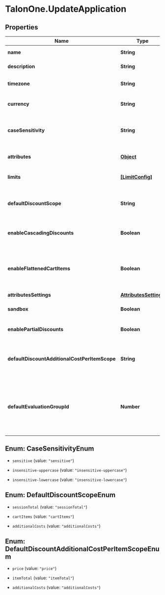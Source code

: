 # TalonOne.UpdateApplication

## Properties

Name | Type | Description | Notes
------------ | ------------- | ------------- | -------------
**name** | **String** | The name of this application. | 
**description** | **String** | A longer description of the application. | [optional] 
**timezone** | **String** | A string containing an IANA timezone descriptor. | 
**currency** | **String** | The default currency for new customer sessions. | 
**caseSensitivity** | **String** | The case sensitivity behavior to check coupon codes in the campaigns of this Application. | [optional] 
**attributes** | [**Object**](.md) | Arbitrary properties associated with this campaign. | [optional] 
**limits** | [**[LimitConfig]**](LimitConfig.md) | Default limits for campaigns created in this application. | [optional] 
**defaultDiscountScope** | **String** | The default scope to apply &#x60;setDiscount&#x60; effects on if no scope was provided with the effect.  | [optional] 
**enableCascadingDiscounts** | **Boolean** | Indicates if discounts should cascade for this Application. | [optional] 
**enableFlattenedCartItems** | **Boolean** | Indicates if cart items of quantity larger than one should be separated into different items of quantity one. See the [docs](https://docs.talon.one/docs/product/campaigns/managing-general-settings#flattening).  | [optional] 
**attributesSettings** | [**AttributesSettings**](AttributesSettings.md) |  | [optional] 
**sandbox** | **Boolean** | Indicates if this is a live or sandbox Application. | [optional] 
**enablePartialDiscounts** | **Boolean** | Indicates if this Application supports partial discounts. | [optional] 
**defaultDiscountAdditionalCostPerItemScope** | **String** | The default scope to apply &#x60;setDiscountPerItem&#x60; effects on if no scope was provided with the effect.  | [optional] 
**defaultEvaluationGroupId** | **Number** | The ID of the default campaign evaluation group to which new campaigns will be added unless a different group is selected when creating the campaign. | [optional] 



## Enum: CaseSensitivityEnum


* `sensitive` (value: `"sensitive"`)

* `insensitive-uppercase` (value: `"insensitive-uppercase"`)

* `insensitive-lowercase` (value: `"insensitive-lowercase"`)





## Enum: DefaultDiscountScopeEnum


* `sessionTotal` (value: `"sessionTotal"`)

* `cartItems` (value: `"cartItems"`)

* `additionalCosts` (value: `"additionalCosts"`)





## Enum: DefaultDiscountAdditionalCostPerItemScopeEnum


* `price` (value: `"price"`)

* `itemTotal` (value: `"itemTotal"`)

* `additionalCosts` (value: `"additionalCosts"`)




